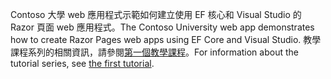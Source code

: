 <span data-ttu-id="b89be-101">Contoso 大學 web 應用程式示範如何建立使用 EF 核心和 Visual Studio 的 Razor 頁面 web 應用程式。</span><span class="sxs-lookup"><span data-stu-id="b89be-101">The Contoso University web app demonstrates how to create Razor Pages web apps using EF Core and Visual Studio.</span></span> <span data-ttu-id="b89be-102">教學課程系列的相關資訊，請參閱[第一個教學課程](xref:data/ef-rp/intro)。</span><span class="sxs-lookup"><span data-stu-id="b89be-102">For information about the tutorial series, see [the first tutorial](xref:data/ef-rp/intro).</span></span>